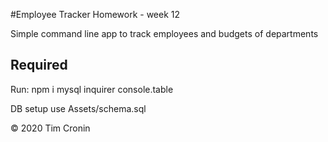 #Employee Tracker Homework - week 12

Simple command line app to track employees and budgets of departments

## Required

Run:
npm i mysql inquirer console.table

DB setup use Assets/schema.sql

© 2020 Tim Cronin
